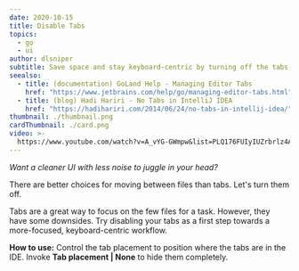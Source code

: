 ```yaml
---
date: 2020-10-15
title: Disable Tabs
topics:
  - go
  - ui
author: dlsniper
subtitle: Save space and stay keyboard-centric by turning off the tabs.
seealso:
  - title: (documentation) GoLand Help - Managing Editor Tabs
    href: "https://www.jetbrains.com/help/go/managing-editor-tabs.html"
  - title: (blog) Hadi Hariri - No Tabs in IntelliJ IDEA
    href: "https://hadihariri.com/2014/06/24/no-tabs-in-intellij-idea/"
thumbnail: ./thumbnail.png
cardThumbnail: ./card.png
video: >-
  https://www.youtube.com/watch?v=A_vYG-GWmpw&list=PLQ176FUIyIUZrbrlz4AY1V8VzBJKZyVlW&index=51
---
```


_Want a cleaner UI with less noise to juggle in your head?_

There are better choices for moving between files than tabs. Let's turn them off.

Tabs are a great way to focus on the few files for a task. However, they have some downsides. Try disabling your tabs as a first step towards a more-focused, keyboard-centric workflow.

**How to use:**
Control the tab placement to position where the tabs are in the IDE. Invoke **Tab placement | None** to hide them completely.
